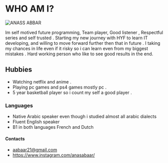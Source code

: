 # WHO AM I?

![ANASS ABBAR](https://scontent-bru2-1.xx.fbcdn.net/v/t1.6435-9/138770336_2539885669641899_4097351773867985883_n.jpg?_nc_cat=101&ccb=1-7&_nc_sid=174925&_nc_ohc=sE-KWwLP0gkAX_JzZV_&tn=i-pg74mYW7JGqCH3&_nc_ht=scontent-bru2-1.xx&oh=00_AT-31wT1J_AJ01maipmMP2YfAY82gHjDI7wH-TvT3CoMFg&oe=62FA7A1A)

Im self motived future programming, Team player, Good listener , Respectful
series and self trusted . Starting my new journey with HYF to learn IT
developing, and willing to move forward further then that in future . I taking
my chances in life even if it risky so i can learn even from my biggest mistakes
. Hard working person who like to see good results in the end.

## Hubbies

- Watching netflix and anime .
- Playing pc games and ps4 games mostly pc .
- 5 year basketball player so i count my self a good player .

### Languages

- Native Arabic speaker even though i studied almost all arabic dialects
- Fluent English speaker
- B1 in both languages French and Dutch

#### Contacts

- aabaar21@gmail.com
- <https://www.instagram.com/anasabaar/>
